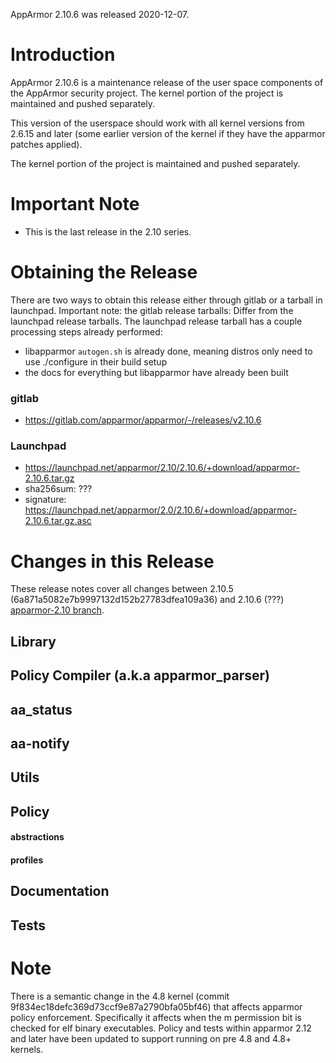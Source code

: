 AppArmor 2.10.6 was released 2020-12-07.

# Introduction

AppArmor 2.10.6 is a maintenance release of the user space components
of the AppArmor security project. The kernel portion of the project
is maintained and pushed separately.

This version of the userspace should work with all kernel versions from
2.6.15 and later (some earlier version of the kernel if they have the
apparmor patches applied).

The kernel portion of the project is maintained and pushed separately.


# Important Note
- This is the last release in the 2.10 series.

# Obtaining the Release

There are two ways to obtain this release either through gitlab or a tarball in launchpad. Important note: the gitlab release tarballs: Differ from the launchpad release tarballs. The launchpad release tarball has a couple processing steps already performed:

* libapparmor `autogen.sh` is already done, meaning distros only need to use ./configure in their build setup
* the docs for everything but libapparmor have already been built

### gitlab
- https://gitlab.com/apparmor/apparmor/-/releases/v2.10.6

### Launchpad

  -   <https://launchpad.net/apparmor/2.10/2.10.6/+download/apparmor-2.10.6.tar.gz>
  -   sha256sum: ???
  -   signature: <https://launchpad.net/apparmor/2.0/2.10.6/+download/apparmor-2.10.6.tar.gz.asc>

# Changes in this Release

These release notes cover all changes between 2.10.5 (6a871a5082e7b9997132d152b27783dfea109a36) and 2.10.6 (???) [apparmor-2.10 branch](https://gitlab.com/apparmor/apparmor/tree/apparmor-2.10).


## Library

## Policy Compiler (a.k.a apparmor\_parser)

## aa_status

## aa-notify

## Utils

## Policy

#### abstractions

#### profiles

## Documentation

## Tests

# Note

There is a semantic change in the 4.8 kernel (commit
9f834ec18defc369d73ccf9e87a2790bfa05bf46) that affects apparmor policy
enforcement. Specifically it affects when the m permission bit is
checked for elf binary executables. Policy and tests within apparmor
2.12 and later have been updated to support running on pre 4.8 and 4.8+ kernels.
